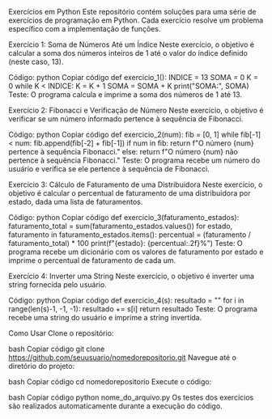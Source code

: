 Exercícios em Python
Este repositório contém soluções para uma série de exercícios de programação em Python. Cada exercício resolve um problema específico com a implementação de funções.

Exercício 1: Soma de Números Até um Índice
Neste exercício, o objetivo é calcular a soma dos números inteiros de 1 até o valor do índice definido (neste caso, 13).

Código:
python
Copiar código
def exercicio_1():
    INDICE = 13
    SOMA = 0
    K = 0
    while K < INDICE:
        K = K + 1
        SOMA = SOMA + K
    print("SOMA:", SOMA)
Teste:
O programa calcula e imprime a soma dos números de 1 até 13.

Exercício 2: Fibonacci e Verificação de Número
Neste exercício, o objetivo é verificar se um número informado pertence à sequência de Fibonacci.

Código:
python
Copiar código
def exercicio_2(num):
    fib = [0, 1]
    while fib[-1] < num:
        fib.append(fib[-2] + fib[-1])
    if num in fib:
        return f"O número {num} pertence à sequência Fibonacci."
    else:
        return f"O número {num} não pertence à sequência Fibonacci."
Teste:
O programa recebe um número do usuário e verifica se ele pertence à sequência de Fibonacci.

Exercício 3: Cálculo de Faturamento de uma Distribuidora
Neste exercício, o objetivo é calcular o percentual de faturamento de uma distribuidora por estado, dada uma lista de faturamentos.

Código:
python
Copiar código
def exercicio_3(faturamento_estados):
    faturamento_total = sum(faturamento_estados.values())
    for estado, faturamento in faturamento_estados.items():
        percentual = (faturamento / faturamento_total) * 100
        print(f"{estado}: {percentual:.2f}%")
Teste:
O programa recebe um dicionário com os valores de faturamento por estado e imprime o percentual de faturamento de cada um.

Exercício 4: Inverter uma String
Neste exercício, o objetivo é inverter uma string fornecida pelo usuário.

Código:
python
Copiar código
def exercicio_4(s):
    resultado = ""
    for i in range(len(s)-1, -1, -1):
        resultado += s[i]
    return resultado
Teste:
O programa recebe uma string do usuário e imprime a string invertida.

Como Usar
Clone o repositório:

bash
Copiar código
git clone https://github.com/seuusuario/nomedorepositorio.git
Navegue até o diretório do projeto:

bash
Copiar código
cd nomedorepositorio
Execute o código:

bash
Copiar código
python nome_do_arquivo.py
Os testes dos exercícios são realizados automaticamente durante a execução do código.
